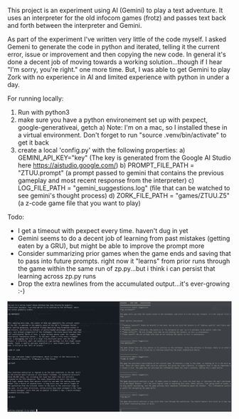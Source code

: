 This project is an experiment using AI (Gemini) to play a text adventure. It uses an interpreter for the old infocom games (frotz) and passes text back and forth between the interpreter and Gemini.

As part of the experiment I've written very little of the code myself. I asked Gemeni to generate the code in python and iterated, telling it the current error, issue or improvement and then copying the new code. In general it's done a decent job of moving towards a working solution...though if I hear "I'm sorry, you're right." one more time. But, I was able to get Gemini to play Zork with no experience in AI and limited experience with python in under a day.

For running locally:
1) Run with python3
2) make sure you have a python environement set up with pexpect, google-generativeai, getch
  a) Note: I'm on a mac, so I installed these in a virtual environment. Don't forget to run "source .venv/bin/activate" to get it back
3) create a local 'config.py' with the following properties:
  a) GEMINI_API_KEY="key" (The key is generated from the Google AI Studio here https://aistudio.google.com/)
  b) PROMPT_FILE_PATH = "ZTUU.prompt" (a prompt passed to gemini that contains the previous gameplay and most recent response from the interpreter)
  c) LOG_FILE_PATH = "gemini_suggestions.log" (file that can be watched to see gemini's thought process)
  d) ZORK_FILE_PATH = "games/ZTUU.Z5" (a z-code game file that you want to play)

Todo:
- I get a timeout with pexpect every time.  haven't dug in yet
- Gemini seems to do a decent job of learning from past mistakes (getting eaten by a GRU), but might be able to improve the prompt more
- Consider summarizing prior games when the game ends and saving that to pass into future prompts.  right now it "learns" from prior runs through the game within the same run of zp.py...but i think i can persist that learning across zp.py runs
- Drop the extra newlines from the accumulated output...it's ever-growing :-)

![Alt text](/images/playing_game.png?raw=true "Gemini playing Zork Underground")
